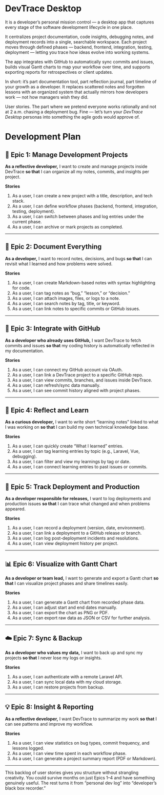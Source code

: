# DevTrace Desktop 

It is a developer’s personal mission control — a desktop app that captures every stage of the software development lifecycle in one place.

It centralizes project documentation, code insights, debugging notes, and deployment records into a single, searchable workspace. Each project moves through defined phases — backend, frontend, integration, testing, deployment — letting you trace how ideas evolve into working systems.

The app integrates with GitHub to automatically sync commits and issues, builds visual Gantt charts to map your workflow over time, and supports exporting reports for retrospectives or client updates.

In short: it’s part documentation tool, part reflection journal, part timeline of your growth as a developer. It replaces scattered notes and forgotten lessons with an organized system that actually mirrors how developers work — not how managers wish they did.

User stories. The part where we pretend everyone works rationally and not at 2 a.m. chasing a deployment bug. Fine — let’s turn your *DevTrace Desktop* personas into something the agile gods would approve of.

# Development Plan

## 🧠 **Epic 1: Manage Development Projects**

**As a reflective developer,**
I want to create and manage projects inside DevTrace
**so that** I can organize all my notes, commits, and insights per project.

**Stories**

1. As a user, I can create a new project with a title, description, and tech stack.
2. As a user, I can define workflow phases (backend, frontend, integration, testing, deployment).
3. As a user, I can switch between phases and log entries under the current phase.
4. As a user, I can archive or mark projects as completed.

---

## 💬 **Epic 2: Document Everything**

**As a developer,**
I want to record notes, decisions, and bugs
**so that** I can revisit what I learned and how problems were solved.

**Stories**

1. As a user, I can create Markdown-based notes with syntax highlighting for code.
2. As a user, I can tag notes as “bug,” “lesson,” or “decision.”
3. As a user, I can attach images, files, or logs to a note.
4. As a user, I can search notes by tag, title, or keyword.
5. As a user, I can link notes to specific commits or GitHub issues.

---

## 🔗 **Epic 3: Integrate with GitHub**

**As a developer who already uses GitHub,**
I want DevTrace to fetch commits and issues
**so that** my coding history is automatically reflected in my documentation.

**Stories**

1. As a user, I can connect my GitHub account via OAuth.
2. As a user, I can link a DevTrace project to a specific GitHub repo.
3. As a user, I can view commits, branches, and issues inside DevTrace.
4. As a user, I can refresh/sync data manually.
5. As a user, I can see commit history aligned with project phases.

---

## 🧩 **Epic 4: Reflect and Learn**

**As a curious developer,**
I want to write short “learning notes” linked to what I was working on
**so that** I can build my own technical knowledge base.

**Stories**

1. As a user, I can quickly create “What I learned” entries.
2. As a user, I can tag learning entries by topic (e.g., Laravel, Vue, debugging).
3. As a user, I can filter and view my learnings by tag or date.
4. As a user, I can connect learning entries to past issues or commits.

---

## 🧪 **Epic 5: Track Deployment and Production**

**As a developer responsible for releases,**
I want to log deployments and production issues
**so that** I can trace what changed and when problems appeared.

**Stories**

1. As a user, I can record a deployment (version, date, environment).
2. As a user, I can link a deployment to a GitHub release or branch.
3. As a user, I can log post-deployment incidents and resolutions.
4. As a user, I can view deployment history per project.

---

## 📊 **Epic 6: Visualize with Gantt Chart**

**As a developer or team lead,**
I want to generate and export a Gantt chart
**so that** I can visualize project phases and share timelines easily.

**Stories**

1. As a user, I can generate a Gantt chart from recorded phase data.
2. As a user, I can adjust start and end dates manually.
3. As a user, I can export the chart as PNG or PDF.
4. As a user, I can export raw data as JSON or CSV for further analysis.

---

## ☁️ **Epic 7: Sync & Backup**

**As a developer who values my data,**
I want to back up and sync my projects
**so that** I never lose my logs or insights.

**Stories**

1. As a user, I can authenticate with a remote Laravel API.
2. As a user, I can sync local data with my cloud storage.
3. As a user, I can restore projects from backup.

---

## 💡 **Epic 8: Insight & Reporting**

**As a reflective developer,**
I want DevTrace to summarize my work
**so that** I can see patterns and improve my workflow.

**Stories**

1. As a user, I can view statistics on bug types, commit frequency, and lessons logged.
2. As a user, I can view time spent in each workflow phase.
3. As a user, I can generate a project summary report (PDF or Markdown).

---

This backlog of user stories gives you structure without strangling creativity.
You could survive months on just Epics 1–4 and have something genuinely useful.
The rest turns it from “personal dev log” into “developer’s black box recorder.”
